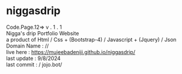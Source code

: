 # niggasdrip
Code.Page.12=>  v . 1 . 1 <br>
Nigga's drip Portfolio Website <br>
a product of Html / Css + (Bootstrap-4) / Javascript + (Jquery) / Json <br>
Domain Name : // <br>
live here : https://mujeebadeniji.github.io/niggasdrip/ <br>
last update : 9/8/2024 <br>
last commit : / jojo.bot/
